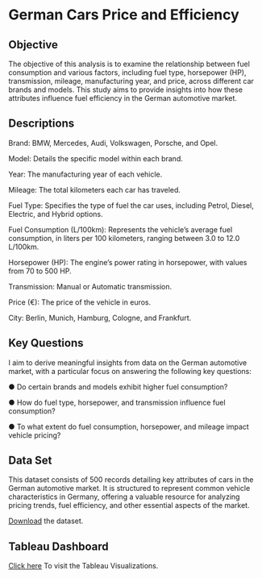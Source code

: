 # German Cars Price and Efficiency
## Objective
The objective of this analysis is to examine the relationship between fuel consumption and various factors, including fuel type, horsepower (HP), transmission, mileage, manufacturing year, and price, across different car brands and models. This study aims to provide insights into how these attributes influence fuel efficiency in the German automotive market.

## Descriptions

Brand: BMW, Mercedes, Audi, Volkswagen, Porsche, and Opel.

Model: Details the specific model within each brand.

Year: The manufacturing year of each vehicle.

Mileage: The total kilometers each car has traveled.

Fuel Type: Specifies the type of fuel the car uses, including Petrol, Diesel, Electric, and Hybrid options.

Fuel Consumption (L/100km): Represents the vehicle’s average fuel consumption, in liters per 100 kilometers, ranging between 3.0 to 12.0 L/100km.

Horsepower (HP): The engine’s power rating in horsepower, with values from 70 to 500 HP.

Transmission: Manual or Automatic transmission.

Price (€): The price of the vehicle in euros.

City: Berlin, Munich, Hamburg, Cologne, and Frankfurt.

## Key Questions
I aim to derive meaningful insights from data on the German automotive market, with a particular focus on answering the following key questions:

● Do certain brands and models exhibit higher fuel consumption?

● How do fuel type, horsepower, and transmission influence fuel consumption?

● To what extent do fuel consumption, horsepower, and mileage impact vehicle pricing?

## Data Set
This dataset consists of 500 records detailing key attributes of cars in the German automotive market. It is structured to represent common vehicle characteristics in Germany, offering a valuable resource for analyzing pricing trends, fuel efficiency, and other essential aspects of the market.
 
[Download](germany_auto_industry_dataset.csv) the dataset.

## Tableau Dashboard
[Click here](https://public.tableau.com/views/GermanCarsPriceandEfficiencyCorrelations/GermanCarsPriceandEfficiency?:language=en-US&:sid=&:redirect=auth&:display_count=n&:origin=viz_share_link) To visit the Tableau Visualizations.


